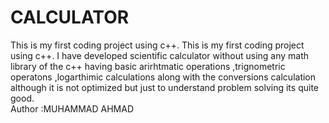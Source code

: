 # CALCULATOR
This is my first coding project using c++. 
This is my first coding project using c++. I have developed scientific calculator without using any math library of the c++ having basic arirhtmatic  operations ,trignometric operatons ,logarthimic calculations along with the conversions calculation 
although it is not optimized but just to understand problem solving its quite good.
<br>
Author :MUHAMMAD AHMAD 
